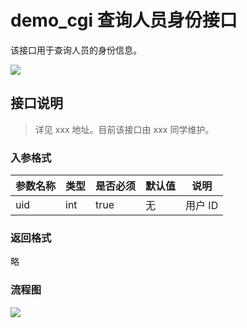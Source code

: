 # demo_cgi 查询人员身份接口

该接口用于查询人员的身份信息。

![](__STATIC_PATH__/logo.jpg)

## 接口说明

> 详见 xxx 地址。目前该接口由 xxx 同学维护。

### 入参格式

| 参数名称 | 类型 | 是否必须 | 默认值 | 说明    |
| -------- | ---- | -------- | ------ | ------- |
| uid      | int  | true     | 无     | 用户 ID |

### 返回格式

略

### 流程图

![](__STATIC_PATH__/sub/workflow.png)
